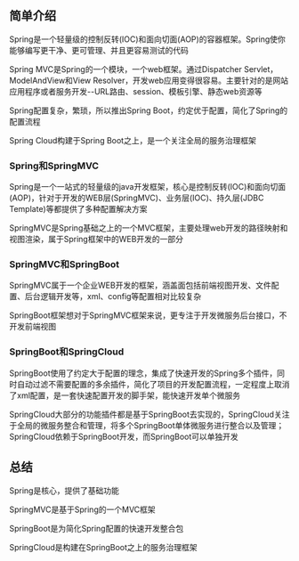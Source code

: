 ## 简单介绍  

Spring是一个轻量级的控制反转(IOC)和面向切面(AOP)的容器框架。Spring使你能够编写更干净、更可管理、并且更容易测试的代码  

Spring MVC是Spring的一个模块，一个web框架。通过Dispatcher Servlet，ModelAndView和View Resolver，开发web应用变得很容易。主要针对的是网站应用程序或者服务开发--URL路由、session、模板引擎、静态web资源等  

Spring配置复杂，繁琐，所以推出Spring Boot，约定优于配置，简化了Spring的配置流程  

Spring Cloud构建于Spring Boot之上，是一个关注全局的服务治理框架  

### Spring和SpringMVC  

Spring是一个一站式的轻量级的java开发框架，核心是控制反转(IOC)和面向切面(AOP)，针对于开发的WEB层(SpringMVC)、业务层(IOC)、持久层(JDBC Template)等都提供了多种配置解决方案  

SpringMVC是Spring基础之上的一个MVC框架，主要处理web开发的路径映射和视图渲染，属于Spring框架中的WEB开发的一部分  

### SpringMVC和SpringBoot  

SpringMVC属于一个企业WEB开发的框架，涵盖面包括前端视图开发、文件配置、后台逻辑开发等，xml、config等配置相对比较复杂  

SpringBoot框架想对于SpringMVC框架来说，更专注于开发微服务后台接口，不开发前端视图  

### SpringBoot和SpringCloud  

SpringBoot使用了约定大于配置的理念，集成了快速开发的Spring多个插件，同时自动过滤不需要配置的多余插件，简化了项目的开发配置流程，一定程度上取消了xml配置，是一套快速配置开发的脚手架，能快速开发单个微服务  

SpringCloud大部分的功能插件都是基于SpringBoot去实现的，SpringCloud关注于全局的微服务整合和管理，将多个SpringBoot单体微服务进行整合以及管理；SpringCloud依赖于SpringBoot开发，而SpringBoot可以单独开发  

## 总结  

Spring是核心，提供了基础功能  

SpringMVC是基于Spring的一个MVC框架  

SpringBoot是为简化Spring配置的快速开发整合包  

SpringCloud是构建在SpringBoot之上的服务治理框架  